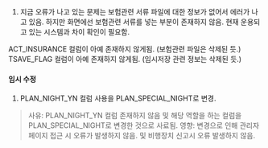 1. 지금 오류가 나고 있는 문제는 보험관련 서류 파일에 대한 정보가 없어서 에러가 나고 있음. 하지만 화면에선 보험관련 서류를 넣는 부분이 존재하지 않음. 현재 운용되고 있는 시스템과 차이 확인이 필요함. 

ACT_INSURANCE 컬럼이 아예 존재하지 않게됨. (보험관련 파일은 삭제된 듯.)
TSAVE_FLAG 컬럼이 아예 존재하지 않게됨. (임시저장 관련 정보는 삭제된 듯.)

#### 임시 수정
1. PLAN_NIGHT_YN 컬럼 사용을 PLAN_SPECIAL_NIGHT로 변경.
>사유: PLAN_NIGHT_YN 컬럼 존재하지 않음 및 해당 역할을 하는 컬럼을 PLAN_SPECIAL_NIGHT로 변경한 것으로 사료됨.
>영향: 변경으로 인해 관리자 페이지 접근 시 오류가 발생하지 않음. 및 비행장치 신고시 오류 발생하지 않음.